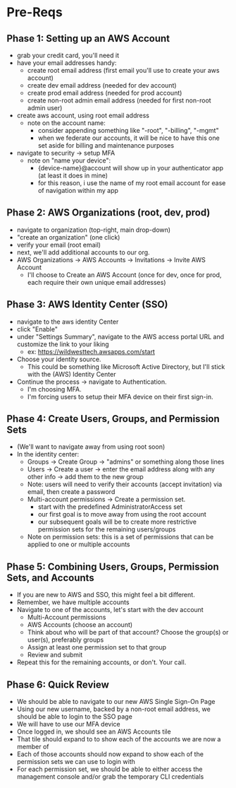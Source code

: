 # Pre-Reqs

## Phase 1: Setting up an AWS Account
- grab your credit card, you'll need it
- have your email addresses handy:
  - create root email address (first email you'll use to create your aws account)
  - create dev email address (needed for dev account)
  - create prod email address (needed for prod account)
  - create non-root admin email address (needed for first non-root admin user)
- create aws account, using root email address
  - note on the account name: 
    - consider appending something like "-root", "-billing", "-mgmt"
    - when we federate our accounts, it will be nice to have this one set aside for billing and maintenance purposes 
- navigate to security -> setup MFA
  - note on "name your device":
    - {device-name}@account will show up in your authenticator app (at least it does in mine)
    - for this reason, i use the name of my root email account for ease of navigation within my app

## Phase 2: AWS Organizations (root, dev, prod)

- navigate to organization (top-right, main drop-down)
- "create an organization" (one click)
- verify your email (root email)
- next, we'll add additional accounts to our org.
- AWS Organizations -> AWS Accounts -> Invitations -> Invite AWS Account
  - I'll choose to Create an AWS Account (once for dev, once for prod, each require their own unique email addresses)

## Phase 3: AWS Identity Center (SSO)

- navigate to the aws identity Center
- click "Enable"
- under "Settings Summary", navigate to the AWS access portal URL and customize the link to your liking
  - ex: https://wildwesttech.awsapps.com/start
- Choose your identity source.
  - This could be something like Microsoft Active Directory, but I'll stick with the (AWS) Identity Center
- Continue the process -> navigate to Authentication.
  - I'm choosing MFA.
  - I'm forcing users to setup their MFA device on their first sign-in.

## Phase 4: Create Users, Groups, and Permission Sets

- (We'll want to navigate away from using root soon)
- In the identity center:
  - Groups -> Create Group -> "admins" or something along those lines
  - Users -> Create a user -> enter the email address along with any other info -> add them to the new group
  - Note: users will need to verify their accounts (accept invitation) via email, then create a password
  - Multi-account permissions -> Create a permission set.  
    - start with the predefined AdministratorAccess set
    - our first goal is to move away from using the root account
    - our subsequent goals will be to create more restrictive permission sets for the remaining users/groups
  - Note on permission sets: this is a set of permissions that can be applied to one or multiple accounts

## Phase 5: Combining Users, Groups, Permission Sets, and Accounts

- If you are new to AWS and SSO, this might feel a bit different.
- Remember, we have multiple accounts
- Navigate to one of the accounts, let's start with the dev account
  - Multi-Account permissions 
  - AWS Accounts (choose an account) 
  - Think about who will be part of that account?  Choose the group(s) or user(s), preferably groups
  - Assign at least one permission set to that group
  - Review and submit 
- Repeat this for the remaining accounts, or don't.  Your call.

## Phase 6: Quick Review

- We should be able to navigate to our new AWS Single Sign-On Page
- Using our new username, backed by a non-root email address, we should be able to login to the SSO page
- We will have to use our MFA device
- Once logged in, we should see an AWS Accounts tile
- That tile should expand to to show each of the accounts we are now a member of
- Each of those accounts should now expand to show each of the permission sets we can use to login with
- For each permission set, we should be able to either access the management console and/or grab the temporary CLI credentials
